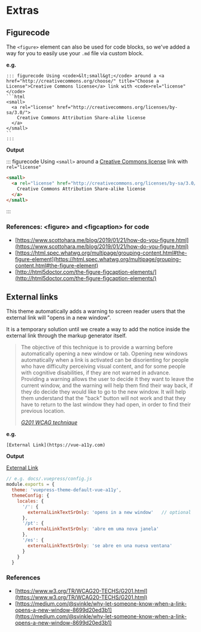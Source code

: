 # Extras

## Figurecode

The `<figure>` element can also be used for code blocks, so we've added a way for you to easily use your `.md` file via custom block.

**e.g.**

```
::: figurecode Using <code>&lt;small&gt;</code> around a <a href="http://creativecommons.org/choose/" title="Choose a License">Creative Commons license</a> link with <code>rel="license"</code>
```html
<small>
  <a rel="license" href="http://creativecommons.org/licenses/by-sa/3.0/">
    Creative Commons Attribution Share-alike license
  </a>
</small>
``
:::
```

**Output**

::: figurecode Using <code>&lt;small&gt;</code> around a <a href="http://creativecommons.org/choose/" title="Choose a License">Creative Commons license</a> link with <code>rel="license"</code>
```html
<small>
  <a rel="license" href="http://creativecommons.org/licenses/by-sa/3.0/">
    Creative Commons Attribution Share-alike license
  </a>
</small>
```
:::

### References: &lt;figure&gt; and &lt;figcaption&gt; for code
- [https://www.scottohara.me/blog/2019/01/21/how-do-you-figure.html](https://www.scottohara.me/blog/2019/01/21/how-do-you-figure.html)
- [https://html.spec.whatwg.org/multipage/grouping-content.html#the-figure-element](https://html.spec.whatwg.org/multipage/grouping-content.html#the-figure-element)
- [http://html5doctor.com/the-figure-figcaption-elements/](http://html5doctor.com/the-figure-figcaption-elements/)


## External links

This theme automatically adds a warning to screen reader users that the external link will "opens in a new window".

It is a temporary solution until we create a way to add the notice inside the external link through the markup generator itself.

<blockquote>
  <p>
    The objective of this technique is to provide a warning before automatically opening a new window or tab. Opening new windows automatically when a link is activated can be disorienting for people who have difficulty perceiving visual content, and for some people with cognitive disabilities, if they are not warned in advance. Providing a warning allows the user to decide it they want to leave the current window, and the warning will help them find their way back, if they do decide they would like to go to the new window. It will help them understand that the "back" button will not work and that they have to return to the last window they had open, in order to find their previous location.
  </p>
  <footer>
    <cite>
      <a href="https://www.w3.org/TR/WCAG20-TECHS/G201.html">G201 WCAG technique</a>
    </cite>
  </footer>
</blockquote>

**e.g.**

```
[External Link](https://vue-a11y.com)
```

**Output**

[External Link](https://vue-a11y.com)

```javascript
// e.g. docs/.vuepress/config.js
module.exports = {
  theme: 'vuepress-theme-default-vue-a11y',
  themeConfig: {
    locales: {
      '/': {
        externalLinkTextSrOnly: 'opens in a new window'   // optional 
      },
      '/pt': {
        externalLinkTextSrOnly: 'abre em uma nova janela'
      },
      '/es': {
        externalLinkTextSrOnly: 'se abre en una nueva ventana'
      }
    }
  }
```

### References
- [https://www.w3.org/TR/WCAG20-TECHS/G201.html](https://www.w3.org/TR/WCAG20-TECHS/G201.html)
- [https://medium.com/@svinkle/why-let-someone-know-when-a-link-opens-a-new-window-8699d20ed3b1](https://medium.com/@svinkle/why-let-someone-know-when-a-link-opens-a-new-window-8699d20ed3b1)